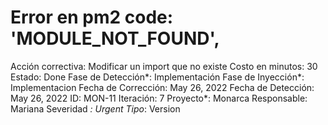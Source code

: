 # Error en pm2 code: 'MODULE_NOT_FOUND',

Acción correctiva: Modificar un import que no existe
Costo en minutos: 30
Estado: Done
Fase de Detección*: Implementación
Fase de Inyección*: Implementacion
Fecha de Corrección: May 26, 2022
Fecha de Detección: May 26, 2022
ID: MON-11
Iteración: 7
Proyecto*: Monarca
Responsable: Mariana
Severidad *: Urgent
Tipo*: Version